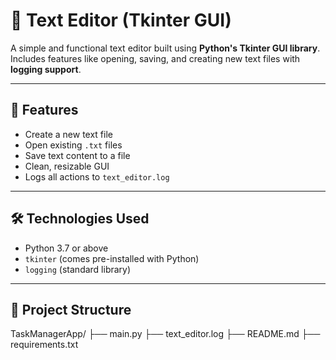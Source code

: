 # 📝 Text Editor (Tkinter GUI)

A simple and functional text editor built using **Python's Tkinter GUI library**.  
Includes features like opening, saving, and creating new text files with **logging support**.

---

## 🚀 Features

- Create a new text file
- Open existing `.txt` files
- Save text content to a file
- Clean, resizable GUI
- Logs all actions to `text_editor.log`

---

## 🛠️ Technologies Used

- Python 3.7 or above  
- `tkinter` (comes pre-installed with Python)  
- `logging` (standard library)

---

## 🔧 Project Structure

TaskManagerApp/
├── main.py 
├── text_editor.log
├── README.md 
├── requirements.txt